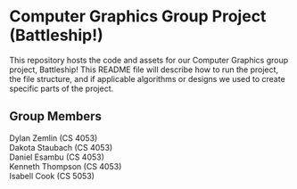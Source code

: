 # Computer Graphics Group Project (Battleship!)

This repository hosts the code and assets for our Computer Graphics group project, Battleship! This README file will describe how to run the project, the file structure, and if applicable algorithms or designs we used to create specific parts of the project.

## Group Members

Dylan Zemlin (CS 4053)  
Dakota Staubach (CS 4053)  
Daniel Esambu (CS 4053)  
Kenneth Thompson (CS 4053)  
Isabell Cook (CS 5053)  
